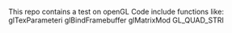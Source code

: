 This repo contains a test on openGL
Code include functions like:
  glTexParameteri
  glBindFramebuffer
  glMatrixMod
  GL_QUAD_STRI

